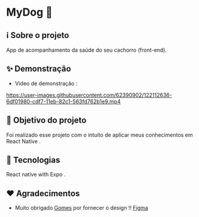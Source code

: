 # MyDog 🐶  


## ℹ️ Sobre o projeto

App de acompanhamento da saúde do seu cachorro  (front-end).

## ✨ Demonstração
 
 - Video de demonstração : 
 
https://user-images.githubusercontent.com/62390902/122112636-6df01980-cdf7-11eb-82c1-563fd762b1e9.mp4


## 🎯 Objetivo do projeto

Foi realizado esse projeto com o intuito de aplicar meus conhecimentos em React Native .

## 📝 Tecnologias

React native with Expo . 

## ❤️ Agradecimentos

 * Muito obrigado [Gomes](https://github.com/gomesdevjs)  por fornecer o design !! [Figma](https://www.figma.com/file/VXYJZiRpveKoQGkQWQa00z/Beta-02-(Copy)-(Copy))
